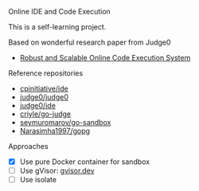 Online IDE and Code Execution

This is a self-learning project.

Based on wonderful research paper from Judge0

-   [Robust and Scalable Online Code Execution System](https://www.researchgate.net/publication/346751837_Robust_and_Scalable_Online_Code_Execution_System)

Reference repositories

-   [cpinitiative/ide](https://github.com/cpinitiative/ide)
-   [judge0/judge0](https://github.com/judge0/judge0)
-   [judge0/ide](https://github.com/judge0/ide)
-   [criyle/go-judge](https://github.com/criyle/go-judge)
-   [seymuromarov/go-sandbox](https://github.com/seymuromarov/go-sandbox/)
-   [Narasimha1997/gopg](https://github.com/Narasimha1997/gopg)

Approaches

-   [x] Use pure Docker container for sandbox
-   [ ] Use gVisor: [gvisor.dev](https://gvisor.dev/)
-   [ ] Use isolate
